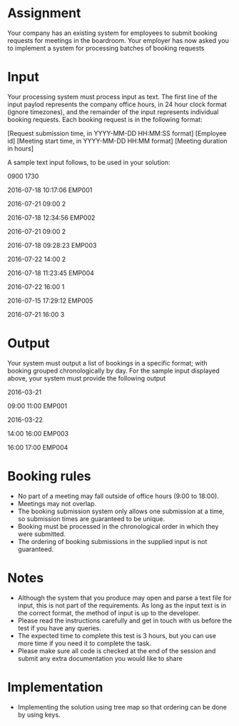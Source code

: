 # Assignment

Your company has an existing system for employees to submit booking requests for meetings in the
boardroom. Your employer has now asked you to implement a system for processing batches of
booking requests

# Input

   Your processing system must process input as text. 
The first line of the input paylod represents the
   company office hours, in 24 hour clock format (ignore timezones), and the remainder of the input
   represents individual booking requests. 
Each booking request is in the following format:

   [Request submission time, in YYYY-MM-DD HH:MM:SS format] 
   [Employee id]
   [Meeting start time, in YYYY-MM-DD HH:MM format] [Meeting duration in hours]
   
A sample text input follows, to be used in your solution: 

0900 1730

2016-07-18 10:17:06 EMP001

2016-07-21 09:00 2

2016-07-18 12:34:56 EMP002

2016-07-21 09:00 2

2016-07-18 09:28:23 EMP003

2016-07-22 14:00 2

2016-07-18 11:23:45 EMP004

2016-07-22 16:00 1

2016-07-15 17:29:12 EMP005

2016-07-21 16:00 3

#  Output

Your system must output a list of bookings in a specific format; with booking grouped
chronologically by day. For the sample input displayed above, your system must provide the
following output

2016-03-21

09:00 11:00 EMP001

2016-03-22

14:00 16:00 EMP003

16:00 17:00 EMP004
# Booking rules

- No part of a meeting may fall outside of office hours (9:00 to 18:00).
- Meetings may not overlap.
- The booking submission system only allows one submission at a time, so submission times
  are guaranteed to be unique.
- Booking must be processed in the chronological order in which they were submitted.
- The ordering of booking submissions in the supplied input is not guaranteed.

# Notes
- Although the system that you produce may open and parse a text file for input, this is not
  part of the requirements. As long as the input text is in the correct format, the method of
  input is up to the developer. 
- Please read the instructions carefully and get in touch with us before the test if you have any
  queries.
- The expected time to complete this test is 3 hours, but you can use more time if you need it to
  complete the task. 
- Please make sure all code is checked at the end of the session and submit any
  extra documentation you would like to share 

# Implementation
- Implementing the solution using tree map so that ordering can be done by using keys.